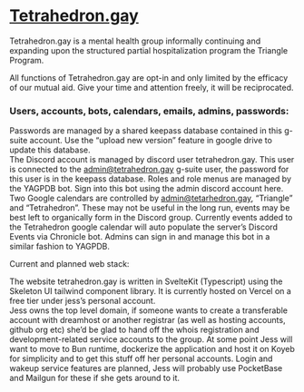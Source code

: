 # [Tetrahedron.gay](https:tetrahedron.gay)

Tetrahedron.gay is a mental health group informally continuing and expanding upon the structured partial hospitalization program the Triangle Program.

All functions of Tetrahedron.gay are opt-in and only limited by the efficacy of our mutual aid.  Give your time and attention freely, it will be reciprocated.

### Users, accounts, bots, calendars, emails, admins, passwords:

Passwords are managed by a shared keepass database contained in this g-suite account.  Use the “upload new version” feature in google drive to update this database.   
The Discord account is managed by discord user tetrahedron.gay.  This user is connected to the admin@tetrahedron.gay g-suite user, the password for this user is in the keepass database.
Roles and role menus are managed by the YAGPDB bot.  Sign into this bot using the admin discord account here.
Two Google calendars are controlled by admin@tetarhedron.gay, “Triangle” and “Tetrahedron”.  These may not be useful in the long run, events may be best left to organically form in the Discord group.  Currently events added to the Tetrahedron google calendar will auto populate the server’s Discord Events via Chronicle bot.  Admins can sign in and manage this bot in a similar fashion to YAGPDB.

Current and planned web stack:

The website tetrahedron.gay is written in SvelteKit (Typescript) using the Skeleton UI tailwind component library.  It is currently hosted on Vercel on a free tier under jess’s personal account.  
Jess owns the top level domain, if someone wants to create a transferable account with dreamhost or another registrar (as well as hosting accounts, github org etc) she’d be glad to hand off the whois registration and development-related service accounts to the group.  At some point Jess will want to move to Bun runtime, dockerize the application and host it on Koyeb for simplicity and to get this stuff off her personal accounts.  Login and wakeup service features are planned, Jess will probably use PocketBase and Mailgun for these if she gets around to it.
